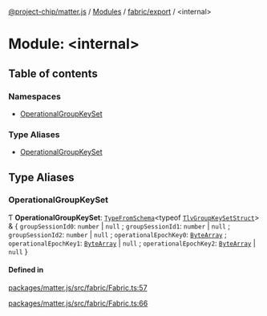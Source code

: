 [@project-chip/matter.js](../README.md) / [Modules](../modules.md) / [fabric/export](fabric_export.md) / \<internal\>

# Module: \<internal\>

## Table of contents

### Namespaces

- [OperationalGroupKeySet](fabric_export._internal_.OperationalGroupKeySet.md)

### Type Aliases

- [OperationalGroupKeySet](fabric_export._internal_.md#operationalgroupkeyset)

## Type Aliases

### OperationalGroupKeySet

Ƭ **OperationalGroupKeySet**: [`TypeFromSchema`](tlv_export.md#typefromschema)\<typeof [`TlvGroupKeySetStruct`](cluster_export.GroupKeyManagement.md#tlvgroupkeysetstruct)\> & \{ `groupSessionId0`: `number` \| ``null`` ; `groupSessionId1`: `number` \| ``null`` ; `groupSessionId2`: `number` \| ``null`` ; `operationalEpochKey0`: [`ByteArray`](util_export.md#bytearray) ; `operationalEpochKey1`: [`ByteArray`](util_export.md#bytearray) \| ``null`` ; `operationalEpochKey2`: [`ByteArray`](util_export.md#bytearray) \| ``null``  }

#### Defined in

[packages/matter.js/src/fabric/Fabric.ts:57](https://github.com/project-chip/matter.js/blob/904d0c9b952b91f28a21803759c5e5c66ee4d272/packages/matter.js/src/fabric/Fabric.ts#L57)

[packages/matter.js/src/fabric/Fabric.ts:66](https://github.com/project-chip/matter.js/blob/904d0c9b952b91f28a21803759c5e5c66ee4d272/packages/matter.js/src/fabric/Fabric.ts#L66)
